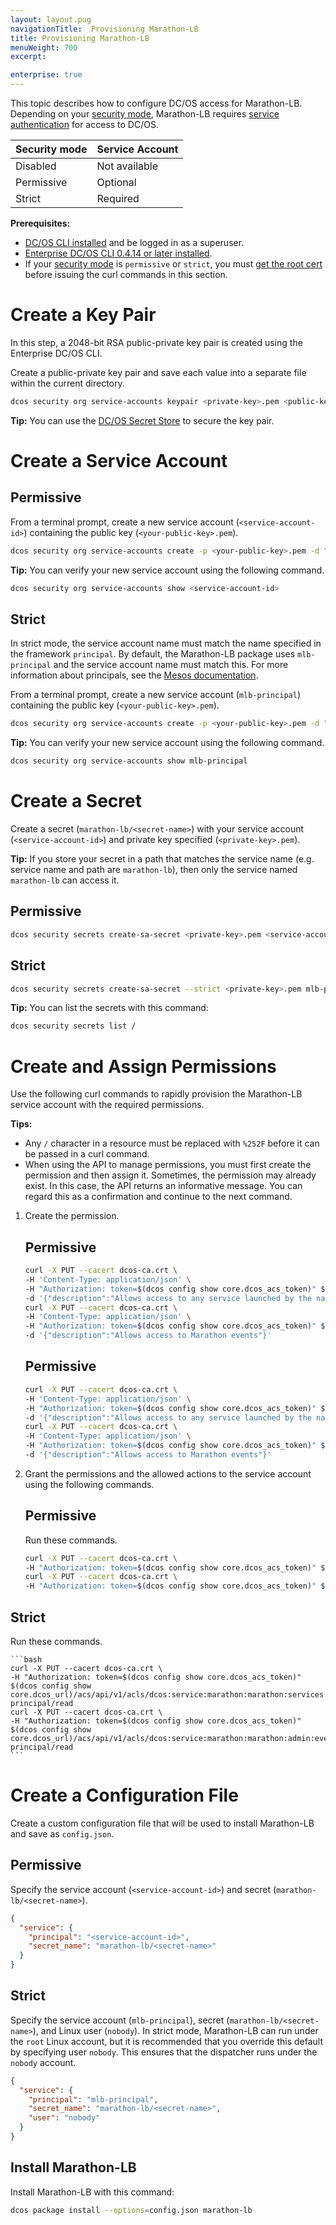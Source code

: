 ```yaml
---
layout: layout.pug
navigationTitle:  Provisioning Marathon-LB
title: Provisioning Marathon-LB
menuWeight: 700
excerpt:

enterprise: true
---
```


This topic describes how to configure DC/OS access for Marathon-LB. Depending on your [security mode](/1.9/security/ent/#security-modes), Marathon-LB requires [service authentication](/1.9/security/ent/service-auth/) for access to DC/OS.

| Security mode | Service Account |
|---------------|-----------------------|
| Disabled      | Not available   |
| Permissive    | Optional   |
| Strict        | Required |

**Prerequisites:**

- [DC/OS CLI installed](/1.9/cli/install/) and be logged in as a superuser.
- [Enterprise DC/OS CLI 0.4.14 or later installed](/1.9/cli/enterprise-cli/#ent-cli-install).
- If your [security mode](/1.9/security/ent/#security-modes) is `permissive` or `strict`, you must [get the root cert](/1.9/networking/tls-ssl/get-cert/) before issuing the curl commands in this section.

# <a name="create-a-keypair"></a>Create a Key Pair
In this step, a 2048-bit RSA public-private key pair is created using the Enterprise DC/OS CLI.

Create a public-private key pair and save each value into a separate file within the current directory.

```bash
dcos security org service-accounts keypair <private-key>.pem <public-key>.pem
```

**Tip:** You can use the [DC/OS Secret Store](/1.9/security/ent/secrets/) to secure the key pair.

# <a name="create-a-service-account"></a>Create a Service Account

## Permissive
From a terminal prompt, create a new service account (`<service-account-id>`) containing the public key (`<your-public-key>.pem`).

```bash
dcos security org service-accounts create -p <your-public-key>.pem -d "Marathon-LB service account" <service-account-id>
```

**Tip:** You can verify your new service account using the following command.

```bash
dcos security org service-accounts show <service-account-id>
```

## Strict
In strict mode, the service account name must match the name specified in the framework `principal`. By default, the Marathon-LB package uses `mlb-principal` and the service account name must match this. For more information about principals, see the [Mesos documentation](http://mesos.apache.org/documentation/latest/authorization/).

From a terminal prompt, create a new service account (`mlb-principal`) containing the public key (`<your-public-key>.pem`).

```bash
dcos security org service-accounts create -p <your-public-key>.pem -d "Marathon-LB service account" mlb-principal
```

**Tip:** You can verify your new service account using the following command.

```bash
dcos security org service-accounts show mlb-principal
```

# <a name="create-an-sa-secret"></a>Create a Secret
Create a secret (`marathon-lb/<secret-name>`) with your service account (`<service-account-id>`) and private key specified (`<private-key>.pem`).

**Tip:** If you store your secret in a path that matches the service name (e.g. service name and path are `marathon-lb`), then only the service named `marathon-lb` can access it.

## Permissive

```bash
dcos security secrets create-sa-secret <private-key>.pem <service-account-id> marathon-lb/<secret-name>
```

## Strict

```bash
dcos security secrets create-sa-secret --strict <private-key>.pem mlb-principal marathon-lb/<secret-name>
```

**Tip:**
You can list the secrets with this command:

```bash
dcos security secrets list /
```
# <a name="give-perms"></a>Create and Assign Permissions
Use the following curl commands to rapidly provision the Marathon-LB service account with the required permissions.

**Tips:**

- Any `/` character in a resource must be replaced with `%252F` before it can be passed in a curl command.
- When using the API to manage permissions, you must first create the permission and then assign it. Sometimes, the permission may already exist. In this case, the API returns an informative message. You can regard this as a confirmation and continue to the next command.

1.  Create the permission.

    ## Permissive

    ```bash
    curl -X PUT --cacert dcos-ca.crt \
    -H 'Content-Type: application/json' \
    -H "Authorization: token=$(dcos config show core.dcos_acs_token)" $(dcos config show core.dcos_url)/acs/api/v1/acls/dcos:service:marathon:marathon:services:%252F \
    -d '{"description":"Allows access to any service launched by the native Marathon instance"}' \
    curl -X PUT --cacert dcos-ca.crt \
    -H 'Content-Type: application/json' \
    -H "Authorization: token=$(dcos config show core.dcos_acs_token)" $(dcos config show core.dcos_url)/acs/api/v1/acls/dcos:service:marathon:marathon:admin:events \
    -d '{"description":"Allows access to Marathon events"}' 
    ```
    
    ## Permissive

    ```bash
    curl -X PUT --cacert dcos-ca.crt \
    -H 'Content-Type: application/json' \
    -H "Authorization: token=$(dcos config show core.dcos_acs_token)" $(dcos config show core.dcos_url)/acs/api/v1/acls/dcos:service:marathon:marathon:services:%252F \
    -d '{"description":"Allows access to any service launched by the native Marathon instance"}' \
    curl -X PUT --cacert dcos-ca.crt \
    -H 'Content-Type: application/json' \
    -H "Authorization: token=$(dcos config show core.dcos_acs_token)" $(dcos config show core.dcos_url)/acs/api/v1/acls/dcos:service:marathon:marathon:admin:events \
    -d '{"description":"Allows access to Marathon events"}' 
    ```    


1.  Grant the permissions and the allowed actions to the service account using the following commands.

    ## Permissive
    Run these commands.

    ```bash
    curl -X PUT --cacert dcos-ca.crt \
    -H "Authorization: token=$(dcos config show core.dcos_acs_token)" $(dcos config show core.dcos_url)/acs/api/v1/acls/dcos:service:marathon:marathon:services:%252F/users/mlb-principal/read
    curl -X PUT --cacert dcos-ca.crt \
    -H "Authorization: token=$(dcos config show core.dcos_acs_token)" $(dcos config show core.dcos_url)/acs/api/v1/acls/dcos:service:marathon:marathon:admin:events/users/mlb-principal/read
    ```

   ## Strict
   Run these commands.

    ```bash
    curl -X PUT --cacert dcos-ca.crt \
    -H "Authorization: token=$(dcos config show core.dcos_acs_token)" $(dcos config show core.dcos_url)/acs/api/v1/acls/dcos:service:marathon:marathon:services:%252F/users/mlb-principal/read
    curl -X PUT --cacert dcos-ca.crt \
    -H "Authorization: token=$(dcos config show core.dcos_acs_token)" $(dcos config show core.dcos_url)/acs/api/v1/acls/dcos:service:marathon:marathon:admin:events/users/mlb-principal/read
    ``` 


# <a name="create-json"></a>Create a Configuration File
Create a custom configuration file that will be used to install Marathon-LB and save as `config.json`.

## Permissive
Specify the service account (`<service-account-id>`) and secret (`marathon-lb/<secret-name>`).

```json
{
  "service": {
    "principal": "<service-account-id>",
    "secret_name": "marathon-lb/<secret-name>"
  }
}
```

## Strict
Specify the service account (`mlb-principal`), secret (`marathon-lb/<secret-name>`), and Linux user (`nobody`). In strict mode, Marathon-LB can run under the `root` Linux account, but it is recommended that you override this default by specifying user `nobody`. This ensures that the dispatcher runs under the `nobody` account.

```json
{
  "service": {
    "principal": "mlb-principal",
    "secret_name": "marathon-lb/<secret-name>",
    "user": "nobody"
  }
}
```

## <a name="install-marathon-lb"></a>Install Marathon-LB
Install Marathon-LB with this command:

```bash
dcos package install --options=config.json marathon-lb
```
